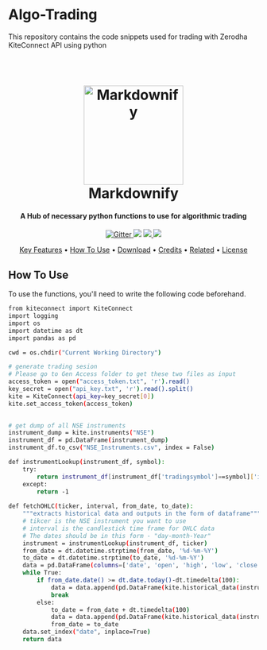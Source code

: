 # Algo-Trading
This repository contains the code snippets used for trading with Zerodha KiteConnect API using python


<h1 align="center">
  <br>
  <a href="http://www.amitmerchant.com/electron-markdownify"><img src="https://raw.githubusercontent.com/amitmerchant1990/electron-markdownify/master/app/img/markdownify.png" alt="Markdownify" width="200"></a>
  <br>
  Markdownify
  <br>
</h1>

<h4 align="center">A Hub of necessary python functions to use for algorithmic trading</h4>

<p align="center">
  <a href="https://badge.fury.io/js/electron-markdownify">
    <img src="https://badge.fury.io/js/electron-markdownify.svg"
         alt="Gitter">
  </a>
  <a href="https://gitter.im/amitmerchant1990/electron-markdownify"><img src="https://badges.gitter.im/amitmerchant1990/electron-markdownify.svg"></a>
  <a href="https://saythanks.io/to/bullredeyes@gmail.com">
      <img src="https://img.shields.io/badge/SayThanks.io-%E2%98%BC-1EAEDB.svg">
  </a>
  <a href="https://www.paypal.me/AmitMerchant">
    <img src="https://img.shields.io/badge/$-donate-ff69b4.svg?maxAge=2592000&amp;style=flat">
  </a>
</p>

<p align="center">
  <a href="#key-features">Key Features</a> •
  <a href="#how-to-use">How To Use</a> •
  <a href="#download">Download</a> •
  <a href="#credits">Credits</a> •
  <a href="#related">Related</a> •
  <a href="#license">License</a>
</p>


## How To Use

To use the functions, you'll need to write the following code beforehand.
```bash
from kiteconnect import KiteConnect
import logging
import os
import datetime as dt
import pandas as pd

cwd = os.chdir("Current Working Directory")

# generate trading sesion
# Please go to Gen Access folder to get these two files as input
access_token = open("access_token.txt", 'r').read()
key_secret = open("api_key.txt", 'r').read().split()
kite = KiteConnect(api_key=key_secret[0])
kite.set_access_token(access_token)
                 

# get dump of all NSE instruments
instrument_dump = kite.instruments("NSE")
instrument_df = pd.DataFrame(instrument_dump)
instrument_df.to_csv("NSE_Instruments.csv", index = False)

def instrumentLookup(instrument_df, symbol):
    try:
        return instrument_df[instrument_df['tradingsymbol']==symbol]['instrument_token'].values[0]
    except:
        return -1
    
def fetchOHLC(ticker, interval, from_date, to_date):
    """extracts historical data and outputs in the form of dataframe"""
    # tikcer is the NSE instrument you want to use
    # interval is the candlestick time frame for OHLC data
    # The dates should be in this form - "day-month-Year"
    instrument = instrumentLookup(instrument_df, ticker)
    from_date = dt.datetime.strptime(from_date, '%d-%m-%Y')
    to_date = dt.datetime.strptime(to_date, '%d-%m-%Y')
    data = pd.DataFrame(columns=['date', 'open', 'high', 'low', 'close', 'volume'])
    while True:
        if from_date.date() >= dt.date.today()-dt.timedelta(100):        
            data = data.append(pd.DataFrame(kite.historical_data(instrument, from_date, to_date, interval)))
            break
        else:
            to_date = from_date + dt.timedelta(100)
            data = data.append(pd.DataFrame(kite.historical_data(instrument, from_date, to_date, interval)))
            from_date = to_date
    data.set_index("date", inplace=True)
    return data
```
